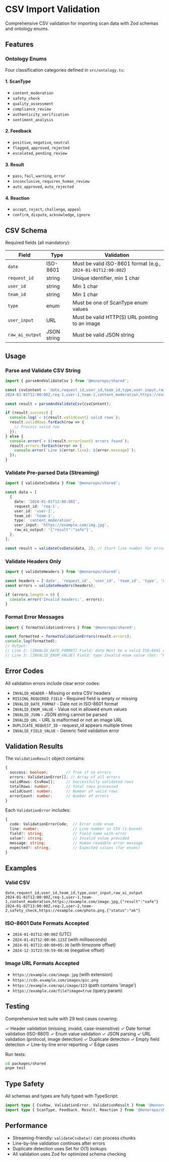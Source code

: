 # CSV Import Validation

Comprehensive CSV validation for importing scan data with Zod schemas and ontology enums.

## Features

### Ontology Enums

Four classification categories defined in `src/ontology.ts`:

#### 1. ScanType
- `content_moderation`
- `safety_check`
- `quality_assessment`
- `compliance_review`
- `authenticity_verification`
- `sentiment_analysis`

#### 2. Feedback
- `positive`, `negative`, `neutral`
- `flagged`, `approved`, `rejected`
- `escalated`, `pending_review`

#### 3. Result
- `pass`, `fail`, `warning`, `error`
- `inconclusive`, `requires_human_review`
- `auto_approved`, `auto_rejected`

#### 4. Reaction
- `accept`, `reject`, `challenge`, `appeal`
- `confirm`, `dispute`, `acknowledge`, `ignore`

## CSV Schema

Required fields (all mandatory):

| Field | Type | Validation |
|-------|------|------------|
| `date` | ISO-8601 | Must be valid ISO-8601 format (e.g., `2024-01-01T12:00:00Z`) |
| `request_id` | string | Unique identifier, min 1 char |
| `user_id` | string | Min 1 char |
| `team_id` | string | Min 1 char |
| `type` | enum | Must be one of ScanType enum values |
| `user_input` | URL | Must be valid HTTP(S) URL pointing to an image |
| `raw_ai_output` | JSON string | Must be valid JSON string |

## Usage

### Parse and Validate CSV String

```typescript
import { parseAndValidateCsv } from '@monorepo/shared';

const csvContent = `date,request_id,user_id,team_id,type,user_input,raw_ai_output
2024-01-01T12:00:00Z,req-1,user-1,team-1,content_moderation,https://example.com/img.jpg,{"result":"safe"}`;

const result = parseAndValidateCsv(csvContent);

if (result.success) {
  console.log(`✓ ${result.validCount} valid rows`);
  result.validRows.forEach(row => {
    // Process valid row
  });
} else {
  console.error(`✗ ${result.errorCount} errors found`);
  result.errors.forEach(error => {
    console.error(`Line ${error.line}: ${error.message}`);
  });
}
```

### Validate Pre-parsed Data (Streaming)

```typescript
import { validateCsvData } from '@monorepo/shared';

const data = [
  {
    date: '2024-01-01T12:00:00Z',
    request_id: 'req-1',
    user_id: 'user-1',
    team_id: 'team-1',
    type: 'content_moderation',
    user_input: 'https://example.com/img.jpg',
    raw_ai_output: '{"result":"safe"}',
  },
];

const result = validateCsvData(data, 2); // Start line number for error reporting
```

### Validate Headers Only

```typescript
import { validateHeaders } from '@monorepo/shared';

const headers = ['date', 'request_id', 'user_id', 'team_id', 'type', 'user_input', 'raw_ai_output'];
const errors = validateHeaders(headers);

if (errors.length > 0) {
  console.error('Invalid headers:', errors);
}
```

### Format Error Messages

```typescript
import { formatValidationErrors } from '@monorepo/shared';

const formatted = formatValidationErrors(result.errors);
console.log(formatted);
// Output:
// Line 2: [INVALID_DATE_FORMAT] Field: date Must be a valid ISO-8601 date (Got: "2024-01-01")
// Line 3: [INVALID_ENUM_VALUE] Field: type Invalid enum value (Got: "bad_type") (Expected: content_moderation, safety_check, ...)
```

## Error Codes

All validation errors include clear error codes:

- `INVALID_HEADER` - Missing or extra CSV headers
- `MISSING_REQUIRED_FIELD` - Required field is empty or missing
- `INVALID_DATE_FORMAT` - Date not in ISO-8601 format
- `INVALID_ENUM_VALUE` - Value not in allowed enum values
- `INVALID_JSON` - JSON string cannot be parsed
- `INVALID_URL` - URL is malformed or not an image URL
- `DUPLICATE_REQUEST_ID` - request_id appears multiple times
- `INVALID_FIELD_VALUE` - Generic field validation error

## Validation Results

The `ValidationResult` object contains:

```typescript
{
  success: boolean;        // True if no errors
  errors: ValidationError[]; // Array of all errors
  validRows: CsvRow[];     // Successfully validated rows
  totalRows: number;       // Total rows processed
  validCount: number;      // Number of valid rows
  errorCount: number;      // Number of errors
}
```

Each `ValidationError` includes:

```typescript
{
  code: ValidationErrorCode;  // Error code enum
  line: number;               // Line number in CSV (1-based)
  field?: string;             // Field name with error
  value?: string;             // Invalid value provided
  message: string;            // Human-readable error message
  expected?: string;          // Expected values (for enums)
}
```

## Examples

### Valid CSV
```csv
date,request_id,user_id,team_id,type,user_input,raw_ai_output
2024-01-01T12:00:00Z,req-1,user-1,team-1,content_moderation,https://example.com/image.jpg,{"result":"safe"}
2024-01-02T13:00:00Z,req-2,user-2,team-2,safety_check,https://example.com/photo.png,{"status":"ok"}
```

### ISO-8601 Date Formats Accepted
- `2024-01-01T12:00:00Z` (UTC)
- `2024-01-01T12:00:00.123Z` (with milliseconds)
- `2024-01-01T12:00:00+05:30` (with timezone offset)
- `2024-12-31T23:59:59-08:00` (negative offset)

### Image URL Formats Accepted
- `https://example.com/image.jpg` (with extension)
- `https://cdn.example.com/images/pic.png`
- `https://example.com/api/image/123` (path contains 'image')
- `https://example.com/file?image=true` (query param)

## Testing

Comprehensive test suite with 29 test cases covering:

✓ Header validation (missing, invalid, case-insensitive)
✓ Date format validation (ISO-8601)
✓ Enum value validation
✓ JSON parsing
✓ URL validation (protocol, image detection)
✓ Duplicate detection
✓ Empty field detection
✓ Line-by-line error reporting
✓ Edge cases

Run tests:
```bash
cd packages/shared
pnpm test
```

## Type Safety

All schemas and types are fully typed with TypeScript:

```typescript
import type { CsvRow, ValidationError, ValidationResult } from '@monorepo/shared';
import type { ScanType, Feedback, Result, Reaction } from '@monorepo/shared';
```

## Performance

- Streaming-friendly: `validateCsvData()` can process chunks
- Line-by-line validation continues after errors
- Duplicate detection uses Set for O(1) lookups
- All validation uses Zod for optimized schema checking
